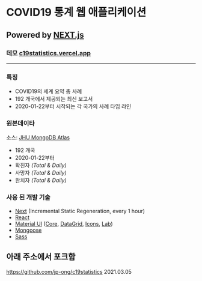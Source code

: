 # **COVID19 통계 웹 애플리케이션**

##  Powered by **[NEXT.js](https://nextjs.org/)**

### 데모 [c19statistics.vercel.app](https://c19statistics.vercel.app/)

---

### **특징**

- COVID19의 세계 요약 총 사례
- 192 개국에서 제공되는 최신 보고서
- 2020-01-22부터 시작되는 각 국가의 사례 타임 라인

### **원본데이타**

소스: [JHU MongoDB Atlas](https://developer.mongodb.com/article/johns-hopkins-university-covid-19-data-atlas/)

- 192 개국
- 2020-01-22부터 
- 확진자 _(Total & Daily)_
- 사망자 _(Total & Daily)_
- 완치자 _(Total & Daily)_

### **사용 된 개발 기술**

- [Next](https://nextjs.org/) (Incremental Static Regeneration, every 1 hour)
- [React](https://reactjs.org/)
- [Material UI](https://material-ui.com/) ([Core](https://www.npmjs.com/package/@material-ui/core), [DataGrid](https://www.npmjs.com/package/@material-ui/data-grid), [Icons](https://www.npmjs.com/package/@material-ui/icons), [Lab](https://www.npmjs.com/package/@material-ui/lab))
- [Mongoose](https://mongoosejs.com/)
- [Sass](https://sass-lang.com/)

## 아래 주소에서 포크함
https://github.com/jp-ong/c19statistics 2021.03.05